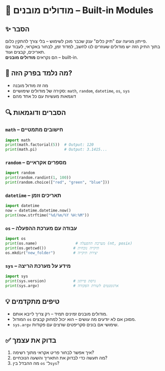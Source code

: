 # 📘 מודולים מובנים – Built-in Modules

## ✨ הסבר

פייתון מגיעה עם "תיק כלים" ענק שכבר מוכן לשימוש – בלי צורך להתקין כלום.  
בתוך התיק הזה יש מודולים שעוזרים לנו לחשב, למדוד זמן, לבחור באקראי, לעבוד עם תאריכים, קבצים ועוד.  
הם נקראים **מודולים מובנים** – built-in.

## 🧠 מה נלמד בפרק הזה?
- מה זה מודול מובנה
- סקירה של מודולים שימושיים: `math`, `random`, `datetime`, `os`, `sys`
- דוגמאות מעשיות עם כל אחד מהם

## 🔍 הסברים ודוגמאות

### `math` – חישובים מתמטיים
```python
import math
print(math.factorial(5))  # Output: 120
print(math.pi)            # Output: 3.1415...
```

### `random` – מספרים אקראיים
```python
import random
print(random.randint(1, 100))
print(random.choice(["red", "green", "blue"]))
```

### `datetime` – תאריכים וזמן
```python
import datetime
now = datetime.datetime.now()
print(now.strftime("%d/%m/%Y %H:%M"))
```

### `os` – עבודה עם מערכת ההפעלה
```python
import os
print(os.name)                 # מערכת ההפעלה (nt, posix)
print(os.getcwd())            # תיקייה נוכחית
os.mkdir("new_folder")        # יצירת תיקייה
```

### `sys` – מידע על מערכת הריצה
```python
import sys
print(sys.version)            # גרסת פייתון
print(sys.argv)               # ארגומנטים לשורת הפקודה
```

## 💡 טיפים מתקדמים

* מודולים מובנים זמינים תמיד – רק צריך לייבא אותם.
* המודול `os` מסוכן אם לא יודעים מה עושים – הוא יכול למחוק קבצים.
* `sys.argv` שימושי אם בונים סקריפטים שרצים עם פקודות.

## ✅ בדוק את עצמך

1. איך אפשר לבחור פריט אקראי מתוך רשימה?
2. מה תעשה כדי לבדוק את התאריך והשעה הנוכחיים?
3. מה ההבדל בין `os` ל־`sys`?
